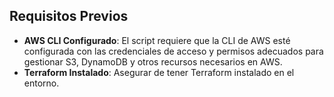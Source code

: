 ## Requisitos Previos
- **AWS CLI Configurado**: El script requiere que la CLI de AWS esté configurada con las credenciales de acceso y permisos adecuados para gestionar S3, DynamoDB y otros recursos necesarios en AWS.
- **Terraform Instalado**: Asegurar de tener Terraform instalado en el entorno.